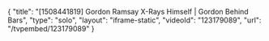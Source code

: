 {
    "title": "[1508441819] Gordon Ramsay X-Rays Himself | Gordon Behind Bars",
    "type": "solo",
    "layout": "iframe-static",
    "videoId": "123179089",
    "url": "\/tvpembed\/123179089"
}
